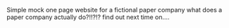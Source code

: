 Simple mock one page website for a fictional paper company
what does a paper company actually do?!!?!?
find out next time on....
